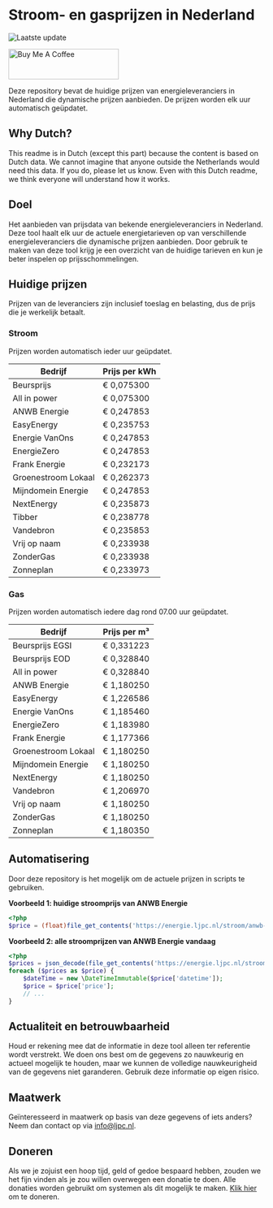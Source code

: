 # Stroom- en gasprijzen in Nederland

![Laatste update](https://img.shields.io/badge/laatste%20update-2025--04--11%2003%3A00%20CET-brightgreen)

<a href="https://www.buymeacoffee.com/Lars-" target="_blank"><img src="https://cdn.buymeacoffee.com/buttons/v2/default-orange.png" alt="Buy Me A Coffee" height="60" style="height: 60px !important;width: 217px !important;" ></a>

Deze repository bevat de huidige prijzen van energieleveranciers in Nederland die dynamische prijzen aanbieden. De prijzen worden elk uur automatisch geüpdatet.

## Why Dutch?

This readme is in Dutch (except this part) because the content is based on Dutch data. We cannot imagine that anyone outside the Netherlands would need this data. If you do, please let us know. Even with this Dutch readme, we think
everyone will understand how it works.

## Doel

Het aanbieden van prijsdata van bekende energieleveranciers in Nederland. Deze tool haalt elk uur de actuele energietarieven op van verschillende energieleveranciers die dynamische prijzen aanbieden. Door gebruik te maken van deze tool
krijg je een overzicht van de huidige tarieven en kun je beter inspelen op prijsschommelingen.

## Huidige prijzen

Prijzen van de leveranciers zijn inclusief toeslag en belasting, dus de prijs die je werkelijk betaalt.

### Stroom

Prijzen worden automatisch ieder uur geüpdatet.

 Bedrijf | Prijs per kWh 
---------|---------------
Beursprijs | € 0,075300
All in power | € 0,075300
ANWB Energie | € 0,247853
EasyEnergy | € 0,235753
Energie VanOns | € 0,247853
EnergieZero | € 0,247853
Frank Energie | € 0,232173
Groenestroom Lokaal | € 0,262373
Mijndomein Energie | € 0,247853
NextEnergy | € 0,235873
Tibber | € 0,238778
Vandebron | € 0,235853
Vrij op naam | € 0,233938
ZonderGas | € 0,233938
Zonneplan | € 0,233973


### Gas

Prijzen worden automatisch iedere dag rond 07.00 uur geüpdatet.

 Bedrijf | Prijs per m³ 
---------|--------------
Beursprijs EGSI | € 0,331223
Beursprijs EOD | € 0,328840
All in power | € 0,328840
ANWB Energie | € 1,180250
EasyEnergy | € 1,226586
Energie VanOns | € 1,185460
EnergieZero | € 1,183980
Frank Energie | € 1,177366
Groenestroom Lokaal | € 1,180250
Mijndomein Energie | € 1,180250
NextEnergy | € 1,180250
Vandebron | € 1,206970
Vrij op naam | € 1,180250
ZonderGas | € 1,180250
Zonneplan | € 1,180350


## Automatisering

Door deze repository is het mogelijk om de actuele prijzen in scripts te gebruiken.

**Voorbeeld 1: huidige stroomprijs van ANWB Energie**

```php
<?php
$price = (float)file_get_contents('https://energie.ljpc.nl/stroom/anwb-energie-nu.txt');

```

**Voorbeeld 2: alle stroomprijzen van ANWB Energie vandaag**

```php
<?php
$prices = json_decode(file_get_contents('https://energie.ljpc.nl/stroom/all-in-power-vandaag.json'),true);
foreach ($prices as $price) {
    $dateTime = new \DateTimeImmutable($price['datetime']);
    $price = $price['price'];
    // ...
}
```

## Actualiteit en betrouwbaarheid

Houd er rekening mee dat de informatie in deze tool alleen ter referentie wordt verstrekt. We doen ons best om de gegevens zo nauwkeurig en actueel mogelijk te houden, maar we kunnen de volledige nauwkeurigheid van de gegevens niet
garanderen. Gebruik deze informatie op eigen risico.

## Maatwerk

Geïnteresseerd in maatwerk op basis van deze gegevens of iets anders? Neem dan contact op
via [info@ljpc.nl](mailto:info@ljpc.nl?subject=Energie%20prijzen).

## Doneren

Als we je zojuist een hoop tijd, geld of gedoe bespaard hebben, zouden we het fijn vinden als je zou willen overwegen een
donatie te doen. Alle donaties worden gebruikt om systemen als dit mogelijk te
maken. [Klik hier](https://www.buymeacoffee.com/Lars-) om te doneren.

